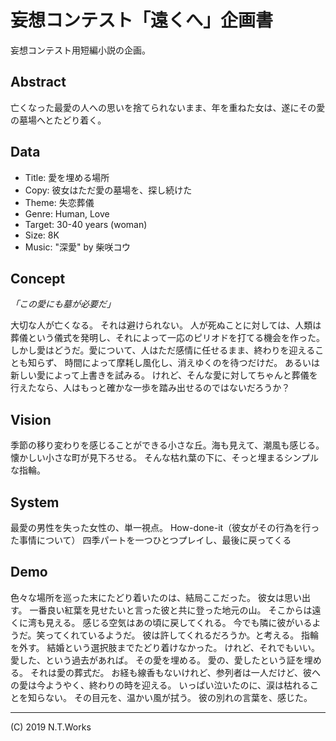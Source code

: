 # 妄想コンテスト「遠くへ」企画書

妄想コンテスト用短編小説の企画。

## Abstract

亡くなった最愛の人への思いを捨てられないまま、年を重ねた女は、遂にその愛の墓場へとたどり着く。

## Data

- Title: 愛を埋める場所
- Copy: 彼女はただ愛の墓場を、探し続けた
- Theme: 失恋葬儀
- Genre: Human, Love
- Target: 30-40 years (woman)
- Size: 8K
- Music: "深愛" by 柴咲コウ

## Concept

_「この愛にも墓が必要だ」_

大切な人が亡くなる。
それは避けられない。
人が死ぬことに対しては、人類は葬儀という儀式を発明し、それによって一応のピリオドを打てる機会を作った。
しかし愛はどうだ。愛について、人はただ感情に任せるまま、終わりを迎えることも知らず、
時間によって摩耗し風化し、消えゆくのを待つだけだ。
あるいは新しい愛によって上書きを試みる。
けれど、そんな愛に対してちゃんと葬儀を行えたなら、人はもっと確かな一歩を踏み出せるのではないだろうか？

## Vision

季節の移り変わりを感じることができる小さな丘。海も見えて、潮風も感じる。
懐かしい小さな町が見下ろせる。
そんな枯れ葉の下に、そっと埋まるシンプルな指輪。

## System

最愛の男性を失った女性の、単一視点。
How-done-it（彼女がその行為を行った事情について）
四季パートを一つひとつプレイし、最後に戻ってくる

## Demo

色々な場所を巡った末にたどり着いたのは、結局ここだった。
彼女は思い出す。
一番良い紅葉を見せたいと言った彼と共に登った地元の山。
そこからは遠くに湾も見える。
感じる空気はあの頃に戻してくれる。
今でも隣に彼がいるようだ。笑ってくれているようだ。
彼は許してくれるだろうか。と考える。
指輪を外す。
結婚という選択肢までたどり着けなかった。
けれど、それでもいい。
愛した、という過去があれば。
その愛を埋める。
愛の、愛したという証を埋める。
それは愛の葬式だ。
お経も線香もないけれど、参列者は一人だけど、彼への愛は今ようやく、終わりの時を迎える。
いっぱい泣いたのに、涙は枯れることを知らない。
その目元を、温かい風が拭う。
彼の別れの言葉を、感じた。

---
(C) 2019 N.T.Works
